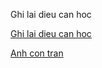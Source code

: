 


Ghi lai dieu can hoc 

[Ghi lai dieu can hoc ](https://www.w3schools.com/python/)

[Anh con tran ](tran.jpg)
